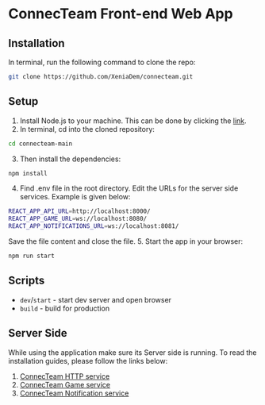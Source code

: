 # ConnecTeam Front-end Web App

## Installation

In terminal, run the following command to clone the repo:

```sh
git clone https://github.com/XeniaDem/connecteam.git
```

## Setup
1. Install Node.js to your machine. This can be done by clicking the [link](https://nodejs.org/en).
2. In terminal, cd into the cloned repository:
```sh
cd connecteam-main
```
3. Then install the dependencies:
```sh
npm install
```
4. Find .env file in the root directory. Edit the URLs for the server side services. Example is given below:
```sh
REACT_APP_API_URL=http://localhost:8000/
REACT_APP_GAME_URL=ws://localhost:8080/
REACT_APP_NOTIFICATIONS_URL=ws://localhost:8081/
```
Save the file content and close the file.
5. Start the app in your browser:
```sh
npm run start
```

## Scripts

- `dev`/`start` - start dev server and open browser
- `build` - build for production

## Server Side

While using the application make sure its Server side is running. To read the installation guides, please follow the links below:
1. [ConnecTeam HTTP service](https://github.com/alkmnd/ConnectTeam)
2. [ConnecTeam Game service](https://github.com/alkmnd/GameService)
3. [ConnecTeam Notification service](https://github.com/alkmnd/NotificationService)


